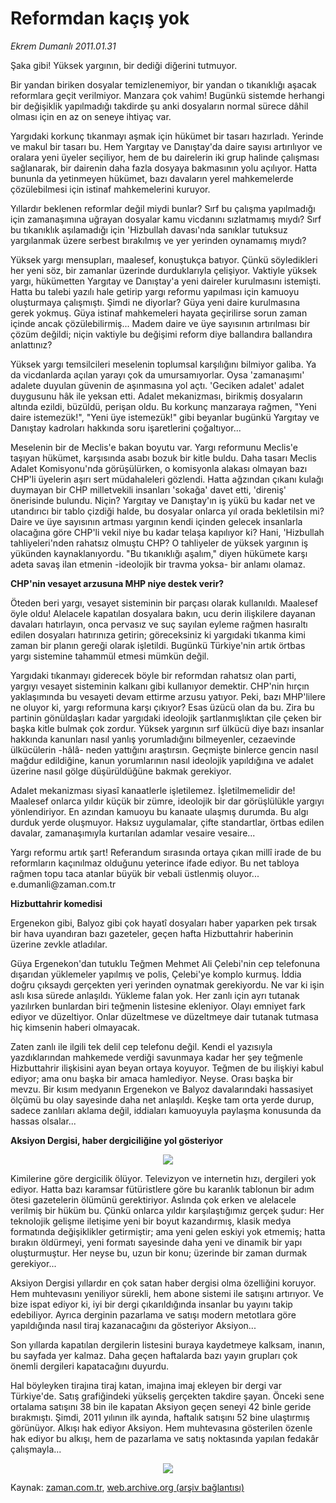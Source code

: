 # Reformdan kaçış yok

*Ekrem Dumanlı 2011.01.31*

<td class="columnist-detail">
<p>Şaka gibi! Yüksek yargının, bir dediği diğerini tutmuyor.</p>
<p>
<div id="haberMetinDiv">
<p>Bir yandan biriken dosyalar temizlenemiyor, bir yandan o tıkanıklığı aşacak reformlara geçit verilmiyor. Manzara çok vahim! Bugünkü sistemde herhangi bir değişiklik yapılmadığı takdirde şu anki dosyaların normal sürece dâhil olması için en az on seneye ihtiyaç var.
<p>Yargıdaki korkunç tıkanmayı aşmak için hükümet bir tasarı hazırladı. Yerinde ve makul bir tasarı bu. Hem Yargıtay ve Danıştay'da daire sayısı artırılıyor ve oralara yeni üyeler seçiliyor, hem de bu dairelerin iki grup halinde çalışması sağlanarak, bir dairenin daha fazla dosyaya bakmasının yolu açılıyor. Hatta bununla da yetinmeyen hükümet, bazı davaların yerel mahkemelerde çözülebilmesi için istinaf mahkemelerini kuruyor.
<p>Yıllardır beklenen reformlar değil miydi bunlar? Sırf bu çalışma yapılmadığı için zamanaşımına uğrayan dosyalar kamu vicdanını sızlatmamış mıydı? Sırf bu tıkanıklık aşılamadığı için 'Hizbullah davası'nda sanıklar tutuksuz yargılanmak üzere serbest bırakılmış ve yer yerinden oynamamış mıydı?
<p>Yüksek yargı mensupları, maalesef, konuştukça batıyor. Çünkü söyledikleri her yeni söz, bir zamanlar üzerinde durduklarıyla çelişiyor. Vaktiyle yüksek yargı, hükümetten Yargıtay ve Danıştay'a yeni daireler kurulmasını istemişti. Hatta bu talebi yazılı hale getirip yargı reformu yapılması için kamuoyu oluşturmaya çalışmıştı. Şimdi ne diyorlar? Güya yeni daire kurulmasına gerek yokmuş. Güya istinaf mahkemeleri hayata geçirilirse sorun zaman içinde ancak çözülebilirmiş... Madem daire ve üye sayısının artırılması bir çözüm değildi; niçin vaktiyle bu değişimi reform diye ballandıra ballandıra anlattınız?
<p>Yüksek yargı temsilcileri meselenin toplumsal karşılığını bilmiyor galiba. Ya da vicdanlarda açılan yarayı çok da umursamıyorlar. Oysa 'zamanaşımı' adalete duyulan güvenin de aşınmasına yol açtı. 'Geciken adalet' adalet duygusunu hâk ile yeksan etti. Adalet mekanizması, birikmiş dosyaların altında ezildi, büzüldü, perişan oldu. Bu korkunç manzaraya rağmen, "Yeni daire istemezük!", "Yeni üye istemezük!" gibi beyanlar bugünkü Yargıtay ve Danıştay kadroları hakkında soru işaretlerini çoğaltıyor...
<p>Meselenin bir de Meclis'e bakan boyutu var. Yargı reformunu Meclis'e taşıyan hükümet, karşısında asabı bozuk bir kitle buldu. Daha tasarı Meclis Adalet Komisyonu'nda görüşülürken, o komisyonla alakası olmayan bazı CHP'li üyelerin aşırı sert müdahaleleri gözlendi. Hatta ağzından çıkanı kulağı duymayan bir CHP milletvekili insanları 'sokağa' davet etti, 'direniş' önerisinde bulundu. Niçin? Yargıtay ve Danıştay'ın iş yükü bu kadar net ve utandırıcı bir tablo çizdiği halde, bu dosyalar onlarca yıl orada bekletilsin mi? Daire ve üye sayısının artması yargının kendi içinden gelecek insanlarla olacağına göre CHP'li vekil niye bu kadar telaşa kapılıyor ki? Hani, 'Hizbullah tahliyeleri'nden rahatsız olmuştu CHP? O tahliyeler de yüksek yargının iş yükünden kaynaklanıyordu. "Bu tıkanıklığı aşalım," diyen hükümete karşı adeta savaş ilan etmenin -ideolojik bir travma yoksa- bir anlamı olamaz.
<p><b>CHP'nin vesayet arzusuna MHP niye destek verir?</b>
<p>Öteden beri yargı, vesayet sisteminin bir parçası olarak kullanıldı. Maalesef öyle oldu! Alelacele kapatılan dosyalara bakın, ucu derin ilişkilere dayanan davaları hatırlayın, onca pervasız ve suç sayılan eyleme rağmen hasıraltı edilen dosyaları hatırınıza getirin; göreceksiniz ki yargıdaki tıkanma kimi zaman bir planın gereği olarak işletildi. Bugünkü Türkiye'nin artık örtbas yargı sistemine tahammül etmesi mümkün değil.
<p>Yargıdaki tıkanmayı giderecek böyle bir reformdan rahatsız olan parti, yargıyı vesayet sisteminin kalkanı gibi kullanıyor demektir. CHP'nin hırçın yaklaşımında bu vesayeti devam ettirme arzusu yatıyor. Peki, bazı MHP'lilere ne oluyor ki, yargı reformuna karşı çıkıyor? Esas üzücü olan da bu. Zira bu partinin gönüldaşları kadar yargıdaki ideolojik şartlanmışlıktan çile çeken bir başka kitle bulmak çok zordur. Yüksek yargının sırf ülkücü diye bazı insanlar hakkında kanunları nasıl yanlış yorumladığını bilmeyenler, cezaevinde ülkücülerin -hâlâ- neden yattığını araştırsın. Geçmişte binlerce gencin nasıl mağdur edildiğine, kanun yorumlarının nasıl ideolojik yapıldığına ve adalet üzerine nasıl gölge düşürüldüğüne bakmak gerekiyor.
<p>Adalet mekanizması siyasî kanaatlerle işletilemez. İşletilmemelidir de! Maalesef onlarca yıldır küçük bir zümre, ideolojik bir dar görüşlülükle yargıyı yönlendiriyor. En azından kamuoyu bu kanaate ulaşmış durumda. Bu algı durduk yerde oluşmuyor. Haksız uygulamalar, çifte standartlar, örtbas edilen davalar, zamanaşımıyla kurtarılan adamlar vesaire vesaire...
<p>Yargı reformu artık şart! Referandum sırasında ortaya çıkan millî irade de bu reformların kaçınılmaz olduğunu yeterince ifade ediyor. Bu net tabloya rağmen topu taca atanlar büyük bir vebali üstlenmiş oluyor... e.dumanli@zaman.com.tr
<p>
<p><b>Hizbuttahrir komedisi</b>
<p>
<p>Ergenekon gibi, Balyoz gibi çok hayatî dosyaları haber yaparken pek tırsak bir hava uyandıran bazı gazeteler, geçen hafta Hizbuttahrir haberinin üzerine zevkle atladılar.
<p>Güya Ergenekon'dan tutuklu Teğmen Mehmet Ali Çelebi'nin cep telefonuna dışarıdan yüklemeler yapılmış ve polis, Çelebi'ye komplo kurmuş. İddia doğru çıksaydı gerçekten yeri yerinden oynatmak gerekiyordu. Ne var ki işin aslı kısa sürede anlaşıldı. Yükleme falan yok. Her zanlı için ayrı tutanak yazılırken bunlardan biri teğmenin listesine ekleniyor. Olayı emniyet fark ediyor ve düzeltiyor. Onlar düzeltmese ve düzeltmeye dair tutanak tutmasa hiç kimsenin haberi olmayacak.
<p>Zaten zanlı ile ilgili tek delil cep telefonu değil. Kendi el yazısıyla yazdıklarından mahkemede verdiği savunmaya kadar her şey teğmenle Hizbuttahrir ilişkisini ayan beyan ortaya koyuyor. Teğmen de bu ilişkiyi kabul ediyor; ama onu başka bir amaca hamlediyor. Neyse. Orası başka bir mevzu. Bir kısım medyanın Ergenekon ve Balyoz davalarındaki hassasiyet ölçümü bu olay sayesinde daha net anlaşıldı. Keşke tam orta yerde durup, sadece zanlıları aklama değil, iddiaları kamuoyuyla paylaşma konusunda da hassas olsalar...
<p>
<p><b>Aksiyon Dergisi, haber dergiciliğine yol gösteriyor</b>
<p>
<p><p align="center"><img border="0" src="http://web.archive.org/web/20110202222737im_/http://medya.zaman.com.tr/2011/01/31/aksiyon.jpg"/>
<p>Kimilerine göre dergicilik ölüyor. Televizyon ve internetin hızı, dergileri yok ediyor. Hatta bazı karamsar fütüristlere göre bu karanlık tablonun bir adım ötesi gazetelerin ölümünü gerektiriyor. Aslında çok erken ve alelacele verilmiş bir hüküm bu. Çünkü onlarca yıldır karşılaştığımız gerçek şudur: Her teknolojik gelişme iletişime yeni bir boyut kazandırmış, klasik medya formatında değişiklikler getirmiştir; ama yeni gelen eskiyi yok etmemiş; hatta bırakın öldürmeyi, yeni formatı sayesinde daha yeni ve dinamik bir yapı oluşturmuştur. Her neyse bu, uzun bir konu; üzerinde bir zaman durmak gerekiyor...
<p>Aksiyon Dergisi yıllardır en çok satan haber dergisi olma özelliğini koruyor. Hem muhtevasını yeniliyor sürekli, hem abone sistemi ile satışını artırıyor. Ve bize ispat ediyor ki, iyi bir dergi çıkarıldığında insanlar bu yayını takip edebiliyor. Ayrıca derginin pazarlama ve satışı modern metotlara göre yapıldığında nasıl tiraj kazanacağını da gösteriyor Aksiyon...
<p>Son yıllarda kapatılan dergilerin listesini buraya kaydetmeye kalksam, inanın, bu sayfada yer kalmaz. Daha geçen haftalarda bazı yayın grupları çok önemli dergileri kapatacağını duyurdu.
<p>Hal böyleyken tirajına tiraj katan, imajına imaj ekleyen bir dergi var Türkiye'de. Satış grafiğindeki yükseliş gerçekten takdire şayan. Önceki sene ortalama satışını 38 bin ile kapatan Aksiyon geçen seneyi 42 binle geride bırakmıştı. Şimdi, 2011 yılının ilk ayında, haftalık satışını 52 bine ulaştırmış görünüyor. Alkışı hak ediyor Aksiyon. Hem muhtevasına gösterilen özenle hak ediyor bu alkışı, hem de pazarlama ve satış noktasında yapılan fedakâr çalışmayla...
<p>
<p>
<p><p align="center"><img border="0" src="http://web.archive.org/web/20110202222737im_/http://medya.zaman.com.tr/2011/01/31/tiraj.jpg"/>
</p></p></p></p></p></p></p></p></p></p></p></p></p></p></p></p></p></p></p></p></p></p></p></p></p></p></p></p></p></p></div>
</p>
<a href="http://web.archive.org/web/20110202222737/mailto:e.dumanli@zaman.com.tr">
</a></td>

Kaynak: [zaman.com.tr](http://zaman.com.tr/yazar.do?yazino=1086739), [web.archive.org (arşiv bağlantısı)](http://web.archive.org/web/20110202222737/http://zaman.com.tr:80/yazar.do?yazino=1086739)
